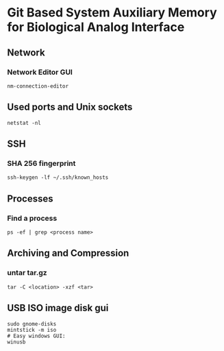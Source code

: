 # Git Based System Auxiliary Memory for Biological Analog Interface #


## Network ##
### Network Editor GUI ###

    nm-connection-editor

## Used ports and Unix sockets ##

    netstat -nl

## SSH

### SHA 256 fingerprint ###

    ssh-keygen -lf ~/.ssh/known_hosts


## Processes ##
### Find a process ###

    ps -ef | grep <process name>


## Archiving and Compression ##

### untar tar.gz ###

    tar -C <location> -xzf <tar>

## USB ISO image disk gui ##

    sudo gnome-disks
    mintstick -m iso
    # Easy windows GUI:
    winusb
